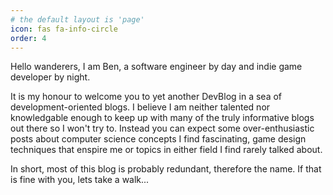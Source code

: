 ```yaml
---
# the default layout is 'page'
icon: fas fa-info-circle
order: 4
---
```


Hello wanderers, I am Ben, a software engineer by day and indie game developer by night.

It is my honour to welcome you to yet another DevBlog in a sea of development-oriented blogs. I believe I am neither talented nor knowledgable enough to keep up with many of the truly informative blogs out there so I won't try to. Instead you can expect some over-enthusiastic posts about computer science concepts I find fascinating, game design techniques that enspire me or topics in either field I find rarely talked about.

In short, most of this blog is probably redundant, therefore the name. If that is fine with you, lets take a walk...
